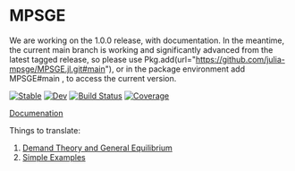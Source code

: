 # MPSGE

We are working on the 1.0.0 release, with documentation. In the meantime, the current main branch is working and significantly advanced from the latest tagged release, so please use Pkg.add(url="https://github.com/julia-mpsge/MPSGE.jl.git#main"), or in the package environment add MPSGE#main , to access the current version.

[![Stable](https://img.shields.io/badge/docs-stable-blue.svg)](https://julia-mpsge.github.io/MPSGE.jl/stable/)
[![Dev](https://img.shields.io/badge/docs-dev-blue.svg)](https://julia-mpsge.github.io/MPSGE.jl/dev/)
[![Build Status](https://github.com/julia-mpsge/MPSGE.jl/actions/workflows/CI.yml/badge.svg?branch=main)](https://github.com/julia-mpsge/MPSGE.jl/actions/workflows/CI.yml?query=branch%3Amain)
[![Coverage](https://codecov.io/gh/julia-mpsge/MPSGE.jl/branch/master/graph/badge.svg)](https://codecov.io/gh/julia-mpsge/MPSGE.jl)


[Documenation](https://julia-mpsge.github.io/MPSGE.jl/dev/)


Things to translate: 
1. [Demand Theory and General Equilibrium](https://www.gams.com/solvers/mpsge/gentle.htm)
2. [Simple Examples](https://www.gams.com/solvers/mpsge/markusen.htm)
